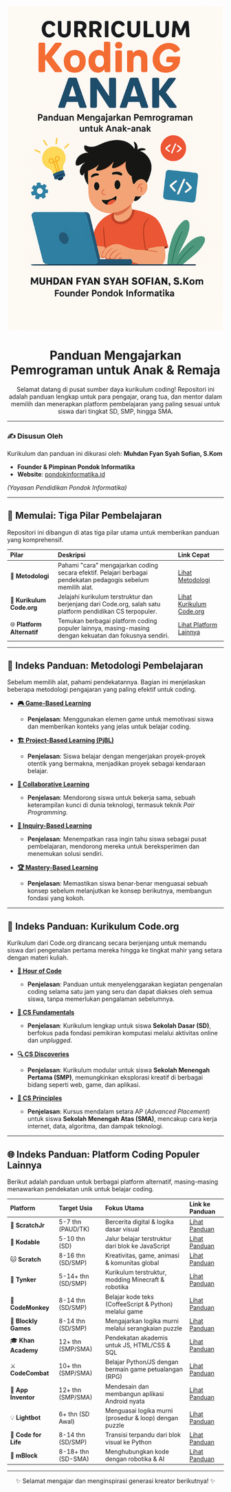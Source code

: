 <p align="center">
  <img src="./assets/sampul.png" alt="Kurikulum Koding Anak" width="500"/>
</p>

<h1 align="center">Panduan Mengajarkan Pemrograman untuk Anak & Remaja</h1>

<p align="center">
Selamat datang di pusat sumber daya kurikulum coding! Repositori ini adalah panduan lengkap untuk para pengajar, orang tua, dan mentor dalam memilih dan menerapkan platform pembelajaran yang paling sesuai untuk siswa dari tingkat SD, SMP, hingga SMA.
</p>

---

### ✍️ **Disusun Oleh**

Kurikulum dan panduan ini dikurasi oleh:
**Muhdan Fyan Syah Sofian, S.Kom**

- **Founder & Pimpinan Pondok Informatika**
- **Website**: [pondokinformatika.id](https://pondokinformatika.id)

*(Yayasan Pendidikan Pondok Informatika)*

---

## 🚀 Memulai: Tiga Pilar Pembelajaran

Repositori ini dibangun di atas tiga pilar utama untuk memberikan panduan yang komprehensif.

| Pilar | Deskripsi | Link Cepat |
| :--- | :--- | :--- |
| 🧠 **Metodologi** | Pahami "cara" mengajarkan coding secara efektif. Pelajari berbagai pendekatan pedagogis sebelum memilih alat. | [Lihat Metodologi](#-indeks-panduan-metodologi-pembelajaran) |
| 📘 **Kurikulum Code.org** | Jelajahi kurikulum terstruktur dan berjenjang dari Code.org, salah satu platform pendidikan CS terpopuler. | [Lihat Kurikulum Code.org](#-indeks-panduan-kurikulum-codeorg) |
| 🌐 **Platform Alternatif** | Temukan berbagai platform coding populer lainnya, masing-masing dengan kekuatan dan fokusnya sendiri. | [Lihat Platform Lainnya](#-indeks-panduan-platform-coding-populer-lainnya) |

---

## 🧠 Indeks Panduan: Metodologi Pembelajaran

Sebelum memilih alat, pahami pendekatannya. Bagian ini menjelaskan beberapa metodologi pengajaran yang paling efektif untuk coding.

- **[🎮 Game-Based Learning](./metodologi-pembelajaran/game-based-learning.md)**
  - **Penjelasan**: Menggunakan elemen game untuk memotivasi siswa dan memberikan konteks yang jelas untuk belajar coding.

- **[🏗️ Project-Based Learning (PjBL)](./metodologi-pembelajaran/project-based-learning.md)**
  - **Penjelasan**: Siswa belajar dengan mengerjakan proyek-proyek otentik yang bermakna, menjadikan proyek sebagai kendaraan belajar.

- **[🤝 Collaborative Learning](./metodologi-pembelajaran/collaborative-learning.md)**
  - **Penjelasan**: Mendorong siswa untuk bekerja sama, sebuah keterampilan kunci di dunia teknologi, termasuk teknik *Pair Programming*.

- **[🤔 Inquiry-Based Learning](./metodologi-pembelajaran/inquiry-based-learning.md)**
  - **Penjelasan**: Menempatkan rasa ingin tahu siswa sebagai pusat pembelajaran, mendorong mereka untuk bereksperimen dan menemukan solusi sendiri.

- **[🏆 Mastery-Based Learning](./metodologi-pembelajaran/mastery-based-learning.md)**
  - **Penjelasan**: Memastikan siswa benar-benar menguasai sebuah konsep sebelum melanjutkan ke konsep berikutnya, membangun fondasi yang kokoh.

---

## 📘 Indeks Panduan: Kurikulum Code.org

Kurikulum dari Code.org dirancang secara berjenjang untuk memandu siswa dari pengenalan pertama mereka hingga ke tingkat mahir yang setara dengan materi kuliah.

- **[🚀 Hour of Code](./roadmap-code-org/1_hour_of_code.md)**
  - **Penjelasan**: Panduan untuk menyelenggarakan kegiatan pengenalan coding selama satu jam yang seru dan dapat diakses oleh semua siswa, tanpa memerlukan pengalaman sebelumnya.

- **[🧩 CS Fundamentals](./roadmap-code-org/2_cs_fundamentals.md)**
  - **Penjelasan**: Kurikulum lengkap untuk siswa **Sekolah Dasar (SD)**, berfokus pada fondasi pemikiran komputasi melalui aktivitas online dan *unplugged*.

- **[🔍 CS Discoveries](./roadmap-code-org/3_cs_discoveries.md)**
  - **Penjelasan**: Kurikulum modular untuk siswa **Sekolah Menengah Pertama (SMP)**, memungkinkan eksplorasi kreatif di berbagai bidang seperti web, game, dan aplikasi.

- **[🧠 CS Principles](./roadmap-code-org/4_cs_principles.md)**
  - **Penjelasan**: Kursus mendalam setara AP (*Advanced Placement*) untuk siswa **Sekolah Menengah Atas (SMA)**, mencakup cara kerja internet, data, algoritma, dan dampak teknologi.

---

## 🌐 Indeks Panduan: Platform Coding Populer Lainnya

Berikut adalah panduan untuk berbagai platform alternatif, masing-masing menawarkan pendekatan unik untuk belajar coding.

| Platform | Target Usia | Fokus Utama | Link ke Panduan |
| :--- | :--- | :--- | :--- |
| 👶 **ScratchJr** | 5-7 thn (PAUD/TK) | Bercerita digital & logika dasar visual | [Lihat Panduan](./web-curicullum/scratch_jr/index.md) |
| 🐾 **Kodable** | 5-10 thn (SD) | Jalur belajar terstruktur dari blok ke JavaScript | [Lihat Panduan](./web-curicullum/kodable/index.md) |
| 🐱 **Scratch** | 8-16 thn (SD/SMP) | Kreativitas, game, animasi & komunitas global | [Lihat Panduan](./web-curicullum/scratch/index.md) |
| 🚀 **Tynker** | 5-14+ thn (SD/SMP) | Kurikulum terstruktur, modding Minecraft & robotika | [Lihat Panduan](./web-curicullum/tynker/index.md) |
| 🐒 **CodeMonkey** | 8-14 thn (SD/SMP) | Belajar kode teks (CoffeeScript & Python) melalui game | [Lihat Panduan](./web-curicullum/code_monkey/index.md) |
| 🧩 **Blockly Games** | 8-14 thn (SD/SMP) | Mengajarkan logika murni melalui serangkaian puzzle | [Lihat Panduan](./web-curicullum/blockly/index.md) |
| 🎓 **Khan Academy** | 12+ thn (SMP/SMA) | Pendekatan akademis untuk JS, HTML/CSS & SQL | [Lihat Panduan](./web-curicullum/khan_academy/index.md) |
| ⚔️ **CodeCombat** | 10+ thn (SMP/SMA) | Belajar Python/JS dengan bermain game petualangan (RPG) | [Lihat Panduan](./web-curicullum/code_combat/index.md) |
| 📱 **App Inventor** | 12+ thn (SMP/SMA) | Mendesain dan membangun aplikasi Android nyata | [Lihat Panduan](./web-curicullum/app_inventor/index.md) |
| 💡 **Lightbot** | 6+ thn (SD Awal) | Menguasai logika murni (prosedur & loop) dengan puzzle | [Lihat Panduan](./web-curicullum/lightbot/index.md) |
| 🚚 **Code for Life** | 8-14 thn (SD/SMP) | Transisi terpandu dari blok visual ke Python | [Lihat Panduan](./web-curicullum/code_for_life/index.md) |
| 🤖 **mBlock** | 8-18+ thn (SD-SMA) | Menghubungkan kode dengan robotika & AI | [Lihat Panduan](./web-curicullum/mblock/index.md) |

---

<p align="center">✨ Selamat mengajar dan menginspirasi generasi kreator berikutnya! ✨</p>
